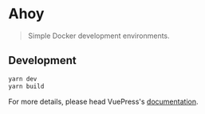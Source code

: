 # Ahoy

> Simple Docker development environments.

## Development

```bash
yarn dev
yarn build
```

For more details, please head VuePress's [documentation](https://v1.vuepress.vuejs.org/).

